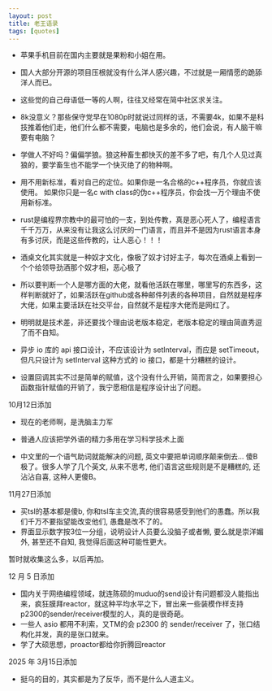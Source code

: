 ```yaml
---
layout: post
title: 老王语录
tags: [quotes]
---
```


- 苹果手机目前在国内主要就是果粉和小姐在用。

- 国人大部分开源的项目压根就没有什么洋人感兴趣，不过就是一厢情愿的跪舔洋人而已。

- 这些觉的自己母语低一等的人啊，往往又经常在简中社区求关注。

- 8k没意义？那些保守党早在1080p时就说过同样的话，不需要4k，如果不是科技推着他们走，他们什么都不需要，电脑也是多余的，他们会说，有人脑干嘛要有电脑？

- 学做人不好吗？偏偏学狼。狼这种畜生都快灭的差不多了吧，有几个人见过真狼的，要学畜生也不能学一个快灭绝了的物种啊。

- 用不用新标准，看对自己的定位。如果你是一名合格的c++程序员，你就应该使用。
如果你只是一名c with class的伪c++程序员，你会找一万个理由不使用新标准。

- rust是编程界宗教中的最可怕的一支，到处传教，真是恶心死人了，编程语言千千万万，从来没有让我这么讨厌的一门语言，而且并不是因为rust语言本身有多讨厌，而是这些传教的，让人恶心！！！

- 酒桌文化其实就是一种奴才文化，像极了奴才讨好主子，每次在酒桌上看到一个个给领导劲酒那个奴才相，恶心极了

- 所以要判断一个人是哪方面的大佬，就看他活跃在哪里，哪里写的东西多，这样判断就好了，如果活跃在github或各种邮件列表的各种项目，自然就是程序大佬，如果主要活跃在社交平台，自然就不是程序大佬而是网红了。

- 明明就是技术差，非还要找个理由说老版本稳定，老版本稳定的理由简直秀逗了而不自知。

- 异步 io 库的 api 接口设计，不应该设计为 setInterval，而应是 setTimeout，但凡只设计为 setInterval 这种方式的 io 接口，都是十分糟糕的设计。

- 设置回调其实不过是简单的赋值，这个没有什么开销，简而言之，如果要担心函数指针赋值的开销了，我宁愿相信是程序设计出了问题。


10月12日添加

- 现在的老师啊，是洗脑主力军

- 普通人应该把学外语的精力多用在学习科学技术上面

- 中文里的一个语气助词就能解决的问题, 英文中要把单词顺序颠来倒去...  傻B极了。很多人学了几个英文, 从来不思考, 他们语言这些规则是不是糟糕的, 还沾沾自喜, 这种人更傻B。

11月27日添加

- 买tsl的基本都是傻b, 你和tsl车主交流,真的很容易感受到他们的愚蠢。所以我们千万不要指望能改变他们, 愚蠢是改不了的。
- 界面显示数字按3位一分组，说明设计人员要么没脑子或者懒, 要么就是崇洋媚外, 甚至还不自知, 我觉得后面这种可能性更大。

暂时就收集这么多，以后再加。


12 月 5 日添加

- 国内关于网络编程领域，就连陈硕的muduo的send设计有问题都没人能指出来，疯狂膜拜reactor，就这种平均水平之下，冒出来一些装模作样支持p2300的sender/receiver模型的人，真的是很奇葩。
- 一些人 asio 都用不利索，又TM的会 p2300 的 sender/receiver 了，张口结构化并发，真的是张口就来。
- 学了大硕思想，proactor都给你折腾回reactor

2025 年 3月15日添加

- 挺乌的目的，其实都是为了反华，而不是什么人道主义。

